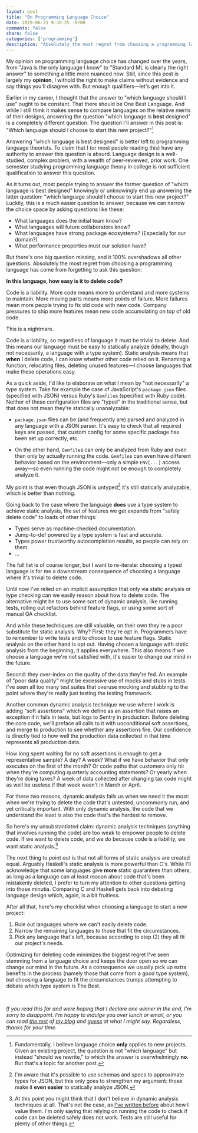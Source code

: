 ```yaml
---
layout: post
title: "On Programming Language Choice"
date: 2019-06-21 9:30:25 -0700
comments: false
share: false
categories: ['programming']
description: "Absolutely the most regret from choosing a programming language has come from forgetting to ask this question:"
---
```


My opinion on programming language choice has changed over the years,
from "Java is the only language I know" to "Standard ML is clearly the
right answer" to something a little more nuanced now. Still, since this
post is largely my **opinion**, I withold the right to make claims
without evidence and say things you'll disagree with. But enough
qualifiers—let's get into it.

<!-- more -->

Earlier in my career, I thought that the answer to "which language
should I use" ought to be constant. That there should be One Best
Language. And while I still think it makes sense to compare languages on
the relative merits of their designs, answering the question "which
language is **best** designed" is a completely different question. The
question I'll answer in this post is: "Which language should I choose to
start this new project?"[^new-project]

[^new-project]: Fundamentally, I believe language choice **only** applies to new projects. Given an existing project, the question is not "which language" but instead "should we rewrite," to which the answer is overwhelmingly **no**. But that's a topic for another post.

Answering "which language is best designed" is better left to
programming language theorists. To claim that I (or most people reading
this) have any authority to answer this question is absurd. Language
design is a well-studied, complex problem, with a wealth of
peer-reviewed, prior work. One semester studying programming language
theory in college is not sufficient qualification to answer this
question.

As it turns out, most people trying to answer the former question of
"which language is best designed" knowingly or unknowingly end up
answering the latter question: "which language should I choose to start
this new project?" Luckily, this is a much easier question to answer,
because we can narrow the choice space by asking questions like these:

- What languages does the initial team know?
- What languages will future collaborators know?
- What languages have strong package ecosystems? (Especially for our
  domain?)
- What performance properties must our solution have?

But there's one big question missing, and it 100% overshadows all other
questions. Absolutely the most regret from choosing a programming
language has come from forgetting to ask this question:

**In this language, how easy is it to delete code?**

Code is a liability. More code means more to understand and more systems
to maintain. More moving parts means more points of failure. More
failures mean more people trying to fix old code with new code. Company
pressures to ship more features mean new code accumulating on top of old
code.

This is a nightmare.

Code is a liability, so regardless of language it must be trivial to
delete. And this means our language must be easy to statically analyze
(ideally, though not necessarily, a language with a type system). Static
analysis means that **when** I delete code, I can know whether other
code relied on it. Renaming a function, relocating files, deleting
unused features—I choose languages that make these operations easy.

As a quick aside, I'd like to elaborate on what I mean by "not
necessarily" a type system. Take for example the case of JavaScript's
`package.json` files (specified with JSON) versus Ruby's `Gemfile`s
(specified with Ruby code). Neither of these configuration files are
"typed" in the traditional sense, but that does not mean they're
statically unanalyzable:

- `package.json` files can be (and frequently are) parsed and analyzed
  in any language with a JSON parser. It's easy to check that all
  required keys are passed, that custom config for some specific package
  has been set up correctly, etc.

- On the other hand, `Gemfile`s can only be analyzed from Ruby and even
  then only by actually running the code. `Gemfile`s can even have
  different behavior based on the environment—only a simple `ENV[...]`
  access away—so even running the code might not be enough to completely
  analyze it.

My point is that even though JSON is untyped[^untyped] it's still
statically analyzable, which is better than nothing.

[^untyped]: I'm aware that it's possible to use schemas and specs to approximate types for JSON, but this only goes to strengthen my argument: those make it **even easier** to statically analyze JSON.

Going back to the case where the language **does** use a type system to
achieve static analysis, the set of features we get expands from "safely
delete code" to loads of other things:

- Types serve as machine-checked documentation.
- Jump-to-def powered by a type system is fast and accurate.
- Types power trustworthy autocompletion results, so people can rely on them.
- ...

The full list is of course longer, but I want to re-iterate: choosing a
typed language is for me a downstream consequence of choosing a language
where it's trivial to delete code.

Until now I've relied on an implicit assumption that only via static
analysis or type checking can we easily reason about how to delete code.
The alternative might be to use some sort of dynamic analysis, like
running tests, rolling out refactors behind feature flags, or using some
sort of manual QA checklist.

And while these techniques are still valuable, on their own they're a
poor substitute for static analysis. Why? First: they're opt in.
Programmers have to remember to write tests and to choose to use feature
flags. Static analysis on the other hand is opt out. Having chosen a
language with static analysis from the beginning, it applies everywhere.
This also means if we choose a language we're not satisfied with, it's
easier to change our mind in the future.

Second: they over-index on the quality of the data they're fed. An
example of "poor data quality" might be excessive use of mocks and stubs
in tests. I've seen all too many test suites that overuse mocking and
stubbing to the point where they're really just testing the testing
framework.

Another common dynamic analysis technique we use where I work is adding
"soft assertions" which we define as an assertion that raises an
exception if it fails in tests, but logs to Sentry in production. Before
deleting the core code, we'll preface all calls to it with unconditional
soft assertions, and merge to production to see whether any assertions
fire. Our confidence is directly tied to how well the production data
collected in that time represents all production data.

How long spent waiting for no soft assertions is enough to get a
representative sample? A day? A week? What if we have behavior that only
executes on the first of the month? Or code paths that customers only
hit when they're computing quarterly accounting statements? Or yearly
when they're doing taxes? A week of data collected after changing tax
code might as well be useless if that week wasn't in March or April.

For these two reasons, dynamic analysis fails us when we need it the
most: when we're trying to delete the code that's untested, uncommonly
run, and yet critically important. With only dynamic analysis, the code
that we understand the least is also the code that's the hardest to
remove.

So here's my unsubstantiated claim: dynamic analysis techniques
(anything that involves running the code) are too weak to empower people
to delete code. If we want to delete code, and we do because code is a
liability, we want static analysis.[^correctness]

[^correctness]: At this point you might think that I don't believe in dynamic analysis techniques at all. That's not the case, as [I've written before](/tests-types-correctness/) about how I value them. I'm only saying that relying on running the code to check if code can be deleted safely does not work. Tests are still useful for plenty of other things.

The next thing to point out is that not all forms of static analysis are
created equal. Arguably Haskell's static analysis is more powerful than
C's. While I'll acknowledge that some languages give **more** static
guarantees than others, as long as a language can at least reason about
code that's been mistakenly deleted, I prefer to turn my attention to
other questions getting into those minutia. Comparing C and Haskell gets
back into debating language design which, again, is a bit fruitless.

After all that, here's my checklist when choosing a language to start a
new project:

1.  Rule out languages where we can't easily delete code.
2.  Narrow the remaining languages to those that fit the circumstances.
3.  Pick any language that's left, because according to step (2) they
    all fit our project's needs.

Optimizing for deleting code minimizes the biggest regret I've seen
stemming from a language choice and keeps the door open so we can change
our mind in the future. As a consequence we usually pick up extra
benefits in the process (namely those that come from a good type
system), but choosing a language to fit the circumstances trumps
attempting to debate which type system is The Best.

&nbsp;

*If you read this far and were hoping that I declare one winner in the
end, I'm sorry to disappoint. I'm happy to indulge you over lunch or
email, or you can read [the rest] of [my blog] and [guess] at what I
might say. Regardless, thanks for your time.*

[the rest]: https://blog.jez.io/categories/#bash
[my blog]: https://blog.jez.io/categories/#haskell
[guess]: https://blog.jez.io/categories/#sml

<!-- vim:tw=72:fdm=marker
-->

